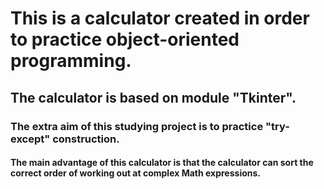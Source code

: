 # This is a calculator created in order to practice object-oriented programming.
## The calculator is based on module "Tkinter".
### The extra aim of this studying project is to practice "try-except" construction.
#### The main advantage of this calculator is that the calculator can sort the correct order of working out at complex Math expressions.
